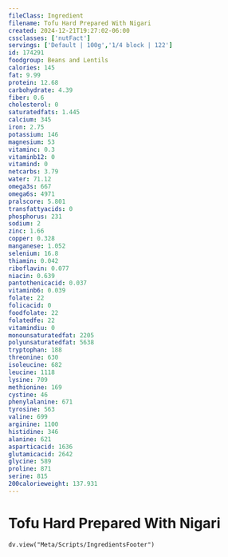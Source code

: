 ```yaml
---
fileClass: Ingredient
filename: Tofu Hard Prepared With Nigari
created: 2024-12-21T19:27:02-06:00
cssclasses: ['nutFact']
servings: ['Default | 100g','1/4 block | 122']
id: 174291
foodgroup: Beans and Lentils
calories: 145
fat: 9.99
protein: 12.68
carbohydrate: 4.39
fiber: 0.6
cholesterol: 0
saturatedfats: 1.445
calcium: 345
iron: 2.75
potassium: 146
magnesium: 53
vitaminc: 0.3
vitaminb12: 0
vitamind: 0
netcarbs: 3.79
water: 71.12
omega3s: 667
omega6s: 4971
pralscore: 5.801
transfattyacids: 0
phosphorus: 231
sodium: 2
zinc: 1.66
copper: 0.328
manganese: 1.052
selenium: 16.8
thiamin: 0.042
riboflavin: 0.077
niacin: 0.639
pantothenicacid: 0.037
vitaminb6: 0.039
folate: 22
folicacid: 0
foodfolate: 22
folatedfe: 22
vitamindiu: 0
monounsaturatedfat: 2205
polyunsaturatedfat: 5638
tryptophan: 188
threonine: 630
isoleucine: 682
leucine: 1118
lysine: 709
methionine: 169
cystine: 46
phenylalanine: 671
tyrosine: 563
valine: 699
arginine: 1100
histidine: 346
alanine: 621
asparticacid: 1636
glutamicacid: 2642
glycine: 589
proline: 871
serine: 815
200calorieweight: 137.931
---
```


# Tofu Hard Prepared With Nigari

```dataviewjs
dv.view("Meta/Scripts/IngredientsFooter")
```
